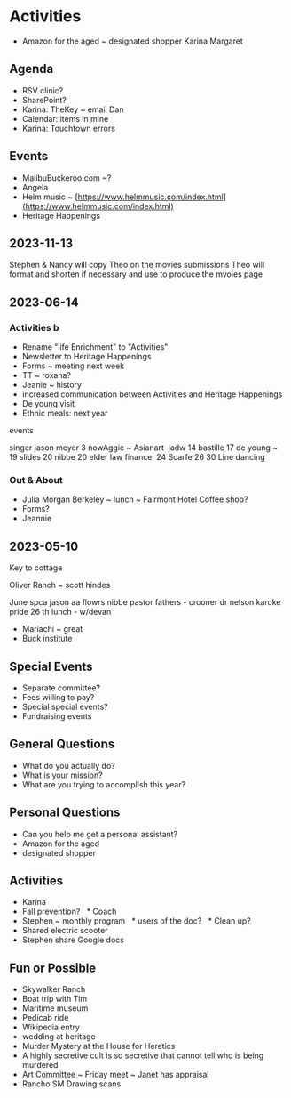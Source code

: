 # Activities

* Amazon for the aged ~ designated shopper Karina Margaret

## Agenda

* RSV clinic?
* SharePoint?
* Karina: TheKey ~ email Dan
* Calendar: items in mine
* Karina: Touchtown errors

## Events

* MalibuBuckeroo.com ~?
* Angela
* Helm music ~ [https://www.helmmusic.com/index.html](https://www.helmmusic.com/index.html)
* Heritage Happenings

## 2023-11-13

Stephen & Nancy will copy Theo on the movies submissions Theo will format and shorten if necessary and use to produce the mvoies page

## 2023-06-14

### Activities b

* Rename "life Enrichment" to "Activities"
* Newsletter to Heritage Happenings
* Forms ~ meeting next week
* TT ~ roxana?
* Jeanie ~ history
* increased communication between Activities and Heritage Happenings
* De young visit
* Ethnic meals: next year

events

singer jason meyer 3 nowAggie ~ Asianart  jadw 14 bastille 17 de young ~  19 slides 20 nibbe 20 elder law finance  24 Scarfe 26 30 Line dancing

### Out & About

* Julia Morgan Berkeley ~ lunch ~ Fairmont Hotel Coffee shop?
* Forms?
* Jeannie

## 2023-05-10

Key to cottage

Oliver Ranch ~ scott hindes

June spca jason aa flowrs nibbe pastor fathers - crooner dr nelson karoke pride 26 th lunch - w/devan

* Mariachi ~ great
* Buck institute

## Special Events

* Separate committee?
* Fees willing to pay?
* Special special events?
* Fundraising events

## General Questions

* What do you actually do?
* What is your mission?
* What are you trying to accomplish this year?

## Personal Questions

* Can you help me get a personal assistant?
* Amazon for the aged
* designated shopper

## Activities

* Karina
* Fall prevention?   \* Coach
* Stephen ~ monthly program   \* users of the doc?   \* Clean up?
* Shared electric scooter
* Stephen share Google docs

## Fun or Possible

* Skywalker Ranch
* Boat trip with Tim
* Maritime museum
* Pedicab ride
* Wikipedia entry
* wedding at heritage
* Murder Mystery at the House for Heretics
* A highly secretive cult is so secretive that cannot tell who is being murdered
* Art Committee ~ Friday meet ~ Janet has appraisal
* Rancho SM Drawing scans